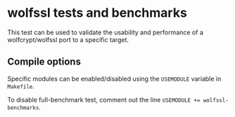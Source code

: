 # wolfssl tests and benchmarks

This test can be used to validate the usability and performance of a wolfcrypt/wolfssl
port to a specific target.

## Compile options

Specific modules can be enabled/disabled using the `USEMODULE` variable in `Makefile`.

To disable full-benchmark test, comment out the line `USEMODULE += wolfssl-benchmarks`.
